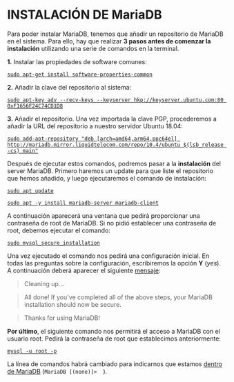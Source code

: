 # INSTALACIÓN DE MariaDB

Para poder instalar MariaDB, tenemos que añadir un repositorio de MariaDB en el sistema. Para ello, hay que realizar **3 pasos antes de comenzar la instalación** utilizando una serie de comandos en la terminal.

**1.** Instalar las propiedades de software comunes: 

[
`sudo apt-get install software-properties-common` ](/mariaDB1.PNG)

**2.** Añadir la clave del repositorio al sistema:

[`sudo apt-key adv --recv-keys --keyserver hkp://keyserver.ubuntu.com:80 0xF1656F24C74CD1D8`](/mariaDB3.PNG)

**3.** Añadir el repositorio. Una vez importada la clave PGP, procederemos a añadir la URL del repositorio a nuestro servidor Ubuntu 18.04:

[`sudo add-apt-repository "deb [arch=amd64,arm64,ppc64el] http://mariadb.mirror.liquidtelecom.com/repo/10.4/ubuntu $(lsb_release -cs) main"`](/mariaDB3.PNG)

Después de ejecutar estos comandos, podremos pasar a la **instalación** del server MariaDB. Primero haremos un update para que liste el repositorio que hemos añadido, y luego ejecutaremos el comando de instalación:

[`sudo apt update`](/mariaDB5.PNG)

[`sudo apt -y install mariadb-server mariadb-client`](/mariaDB5.PNG)

A continuación aparecerá una ventana que pedirá proporcionar una contraseña de root de MariaDB. Si no pidió establecer una contraseña de root, debemos ejecutar el comando:

[`sudo mysql_secure_installation`](/mariaDB6.PNG)

Una vez ejecutado el comando nos pedirá una configuración inicial. En todas las preguntas sobre la configuración, escribiremos la opción **Y** (*yes*). A continuación deberá aparecer el siguiente [mensaje](/mariaDB9.PNG):

>Cleaning up...

> All done!  If you've completed all of the above steps, your MariaDB
installation should now be secure.

>Thanks for using MariaDB!

**Por último**, el siguiente comando nos permitirá el acceso a MariaDB con el usuario root. Pedirá la contraseña de root que establecimos anteriormente: 

[`mysql -u root -p`](/mariaDB9.PNG)

La línea de comandos habrá cambiado para indicarnos que estamos [dentro de MariaDB](/mariaDB10.PNG) (`MariaDB [(none)]>  `).
